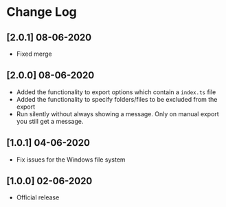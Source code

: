 # Change Log

## [2.0.1] 08-06-2020

- Fixed merge

## [2.0.0] 08-06-2020

- Added the functionality to export options which contain a `index.ts` file
- Added the functionality to specify folders/files to be excluded from the export
- Run silently without always showing a message. Only on manual export you still get a message.

## [1.0.1] 04-06-2020

- Fix issues for the Windows file system

## [1.0.0] 02-06-2020

- Official release